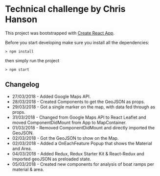 # Technical challenge by Chris Hanson

This project was bootstrapped with [Create React App](https://github.com/facebookincubator/create-react-app).

Before you start developing make sure you install all the dependencies:

```
> npm install
```

then simply run the project

```
> npm start
```

## Changelog

* 27/03/2018 - Added Google Maps API.
* 28/03/2018 - Created Components to get the GeoJSON as props.
* 29/03/2018 - Got a single marker on the map, with data fed through as props.
* 31/03/2018 - Changed from Google Maps API to React Leaflet and moved ComponentDidMount from App to MapContainer.
* 01/03/2018 - Removed ComponentDidMount and directly imported the GeoJSON.
* 02/03/2018 - Got the GeoJSON to show on the Map.
* 02/03/2018 - Added a OnEachFeature Popup that shows the Material and Area.
* 04/03/2018 - Added Redux, Redux Starter Kit & React-Redux and imported geoJSON as preloaded state.
* 05/03/2018 - Created new components for analysis of boat ramps per material & area.